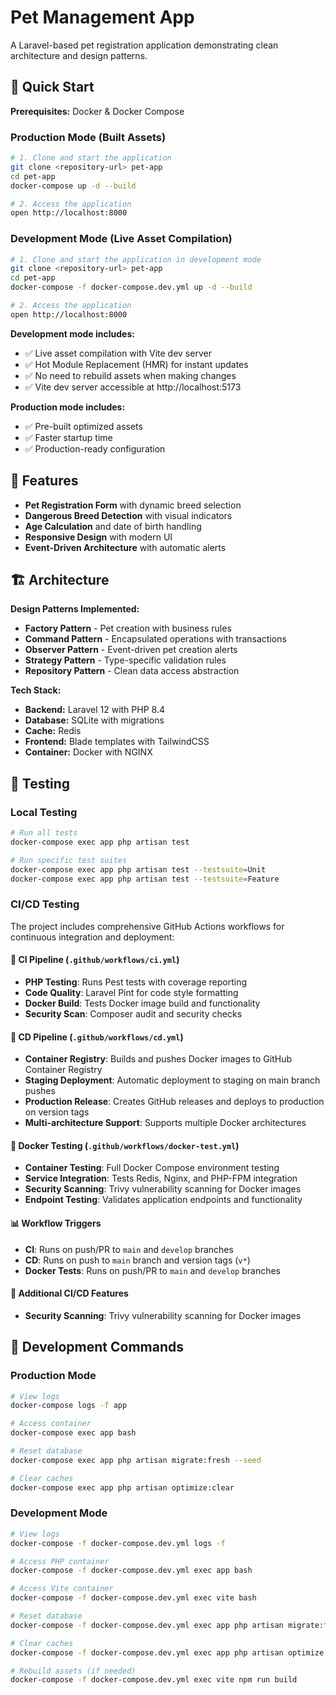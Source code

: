# Pet Management App

A Laravel-based pet registration application demonstrating clean architecture and design patterns.

## 🚀 Quick Start

**Prerequisites:** Docker & Docker Compose

### Production Mode (Built Assets)
```bash
# 1. Clone and start the application
git clone <repository-url> pet-app
cd pet-app
docker-compose up -d --build

# 2. Access the application
open http://localhost:8000
```

### Development Mode (Live Asset Compilation)
```bash
# 1. Clone and start the application in development mode
git clone <repository-url> pet-app
cd pet-app
docker-compose -f docker-compose.dev.yml up -d --build

# 2. Access the application
open http://localhost:8000
```

**Development mode includes:**
- ✅ Live asset compilation with Vite dev server
- ✅ Hot Module Replacement (HMR) for instant updates
- ✅ No need to rebuild assets when making changes
- ✅ Vite dev server accessible at http://localhost:5173

**Production mode includes:**
- ✅ Pre-built optimized assets
- ✅ Faster startup time
- ✅ Production-ready configuration

## 🎯 Features

- **Pet Registration Form** with dynamic breed selection
- **Dangerous Breed Detection** with visual indicators
- **Age Calculation** and date of birth handling
- **Responsive Design** with modern UI
- **Event-Driven Architecture** with automatic alerts

## 🏗️ Architecture

**Design Patterns Implemented:**
- **Factory Pattern** - Pet creation with business rules
- **Command Pattern** - Encapsulated operations with transactions
- **Observer Pattern** - Event-driven pet creation alerts
- **Strategy Pattern** - Type-specific validation rules
- **Repository Pattern** - Clean data access abstraction

**Tech Stack:**
- **Backend:** Laravel 12 with PHP 8.4
- **Database:** SQLite with migrations
- **Cache:** Redis
- **Frontend:** Blade templates with TailwindCSS
- **Container:** Docker with NGINX

## 🧪 Testing

### Local Testing
```bash
# Run all tests
docker-compose exec app php artisan test

# Run specific test suites
docker-compose exec app php artisan test --testsuite=Unit
docker-compose exec app php artisan test --testsuite=Feature
```

### CI/CD Testing
The project includes comprehensive GitHub Actions workflows for continuous integration and deployment:

#### 🔄 CI Pipeline (`.github/workflows/ci.yml`)
- **PHP Testing**: Runs Pest tests with coverage reporting
- **Code Quality**: Laravel Pint for code style formatting
- **Docker Build**: Tests Docker image build and functionality
- **Security Scan**: Composer audit and security checks

#### 🚀 CD Pipeline (`.github/workflows/cd.yml`)
- **Container Registry**: Builds and pushes Docker images to GitHub Container Registry
- **Staging Deployment**: Automatic deployment to staging on main branch pushes
- **Production Release**: Creates GitHub releases and deploys to production on version tags
- **Multi-architecture Support**: Supports multiple Docker architectures

#### 🐳 Docker Testing (`.github/workflows/docker-test.yml`)
- **Container Testing**: Full Docker Compose environment testing
- **Service Integration**: Tests Redis, Nginx, and PHP-FPM integration
- **Security Scanning**: Trivy vulnerability scanning for Docker images
- **Endpoint Testing**: Validates application endpoints and functionality

#### 📊 Workflow Triggers
- **CI**: Runs on push/PR to `main` and `develop` branches
- **CD**: Runs on push to `main` branch and version tags (`v*`)
- **Docker Tests**: Runs on push/PR to `main` and `develop` branches

#### 🔧 Additional CI/CD Features
- **Security Scanning**: Trivy vulnerability scanning for Docker images

## 🔧 Development Commands

### Production Mode
```bash
# View logs
docker-compose logs -f app

# Access container
docker-compose exec app bash

# Reset database
docker-compose exec app php artisan migrate:fresh --seed

# Clear caches
docker-compose exec app php artisan optimize:clear
```

### Development Mode
```bash
# View logs
docker-compose -f docker-compose.dev.yml logs -f

# Access PHP container
docker-compose -f docker-compose.dev.yml exec app bash

# Access Vite container
docker-compose -f docker-compose.dev.yml exec vite bash

# Reset database
docker-compose -f docker-compose.dev.yml exec app php artisan migrate:fresh --seed

# Clear caches
docker-compose -f docker-compose.dev.yml exec app php artisan optimize:clear

# Rebuild assets (if needed)
docker-compose -f docker-compose.dev.yml exec vite npm run build
```